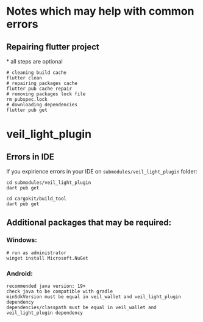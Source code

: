 # Notes which may help with common errors

## Repairing flutter project
\* all steps are optional
```
# cleaning build cache
flutter clean
# repairing packages cache
flutter pub cache repair 
# removing packages lock file
rm pubspec.lock
# downloading dependencies
flutter pub get
```

# veil_light_plugin
## Errors in IDE
If you expirience errors in your IDE on `submodules/veil_light_plugin` folder:
```
cd submodules/veil_light_plugin
dart pub get

cd cargokit/build_tool
dart pub get
```


## Additional packages that may be required:
### Windows:
```
# run as administrator
winget install Microsoft.NuGet
```

### Android:
```
recommended java version: 19+
check java to be compatible with gradle
minSdkVersion must be equal in veil_wallet and veil_light_plugin dependency
dependencies/classpath must be equal in veil_wallet and veil_light_plugin dependency
```